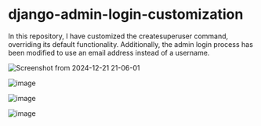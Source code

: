 # django-admin-login-customization

In this repository, I have customized the createsuperuser command, overriding its default functionality. Additionally, the admin login process has been modified to use an email address instead of a username.


![Screenshot from 2024-12-21 21-06-01](https://github.com/user-attachments/assets/7e12d767-e559-43f4-ab29-586c268bff14)

![image](https://github.com/user-attachments/assets/94c019c6-8ac7-4268-a0a9-2521f016b4f0)

![image](https://github.com/user-attachments/assets/3765eb70-8d8e-4710-81dd-3eda67216aa0)

![image](https://github.com/user-attachments/assets/6357b304-033d-4b3b-a560-bb42552683d7)


